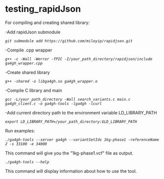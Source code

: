 # testing_rapidJson

For compiling and creating shared library:

-Add rapidJson submodule

 *`git submodule add https://github.com/miloyip/rapidjson.git`*

-Compile .cpp wrapper

  *`g++ -c -Wall -Werror -fPIC -I/your_path_directory/rapidjson/include ga4gh_wrapper.cpp`*
  
-Create shared library

  *`g++ -shared -o libga4gh.so ga4gh_wrapper.o`*
  
-Compile C library and main

  *`gcc -L/your_path_directory -Wall search_variants.c main.c ga4gh_client.c -o ga4gh-tools -lga4gh -lcurl`*
  
-Add current directory path to the environment variable LD_LIBRARY_PATH

  *`export LD_LIBRARY_PATH=/your_path_directory:$LD_LIBRARY_PATH`*
  
  
Run examples:

  *`./ga4gh-tools --server ga4gh --variantSetIds 1kg-phase1 -referenceName 2 -s 33100 -e 34000`*  
  
This command will give you the "1kg-phase1.vcf" file as output.

  *`./ga4gh-tools --help`* 
  
This command will display information about how to use the tool.
